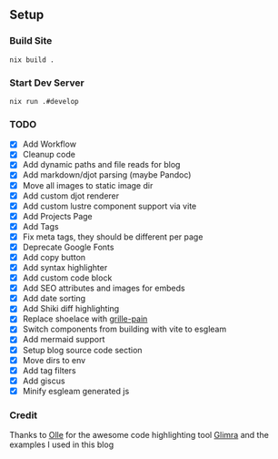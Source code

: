 ## Setup

### Build Site
`nix build .`

### Start Dev Server

`nix run .#develop`

### TODO

- [x] Add Workflow
- [x] Cleanup code
- [x] Add dynamic paths and file reads for blog
- [x] Add markdown/djot parsing (maybe Pandoc)
- [x] Move all images to static image dir
- [x] Add custom djot renderer
- [x] Add custom lustre component support via vite
- [x] Add Projects Page
- [x] Add Tags
- [x] Fix meta tags, they should be different per page
- [x] Deprecate Google Fonts
- [x] Add copy button
- [x] Add syntax highlighter
- [x] Add custom code block
- [x] Add SEO attributes and images for embeds
- [x] Add date sorting
- [x] Add Shiki diff highlighting
- [x] Replace shoelace with [grille-pain](https://github.com/ghivert/grille-pain)
- [x] Switch components from building with vite to esgleam
- [x] Add mermaid support
- [x] Setup blog source code section
- [x] Move dirs to env
- [x] Add tag filters
- [x] Add giscus
- [x] Minify esgleam generated js

### Credit

Thanks to [Olle](https://github.com/ollema) for the awesome code highlighting tool [Glimra](https://github.com/ollema/glimra) and the examples I used in this blog
